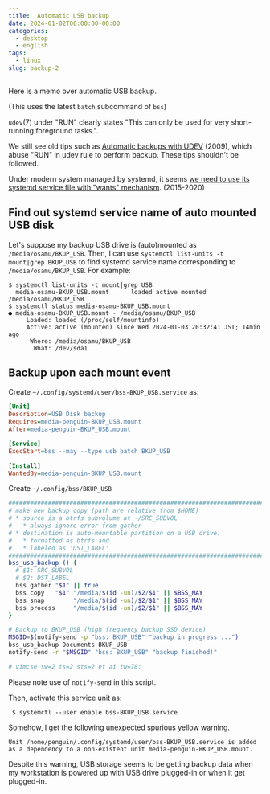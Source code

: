 ```yaml
---
title:  Automatic USB backup
date: 2024-01-02T00:00:00+00:00
categories:
  - desktop
  - english
tags:
  - linux
slug: backup-2
---
```


Here is a memo over automatic USB backup.

(This uses the latest `batch` subcommand of `bss`)

`udev`(7) under "RUN" clearly states "This can only be used for very
short-running foreground tasks.".

We still see old tips such as [Automatic backups with
UDEV](https://blog.deadlypenguin.com/2009/09/25/automatic-backups-with-udev/)
(2009), which abuse "RUN" in udev rule to perform backup.  These tips shouldn't
be followed.

Under modern system managed by systemd, it seems [we need to use its systemd
service file with "wants"
mechanism](https://askubuntu.com/questions/25071/how-to-run-a-script-when-a-specific-flash-drive-is-mounted/679600#679600).
(2015-2020)

## Find out systemd service name of auto mounted USB disk

Let's suppose my backup USB drive is (auto)mounted as
`/media/osamu/BKUP_USB`.  Then, I can use `systemctl list-units -t mount|grep
BKUP_USB` to find systemd service name corresponding to
`/media/osamu/BKUP_USB`.  For example:

```
$ systemctl list-units -t mount|grep USB
  media-osamu-BKUP_USB.mount      loaded active mounted /media/osamu/BKUP_USB
$ systemctl status media-osamu-BKUP_USB.mount
● media-osamu-BKUP_USB.mount - /media/osamu/BKUP_USB
     Loaded: loaded (/proc/self/mountinfo)
     Active: active (mounted) since Wed 2024-01-03 20:32:41 JST; 14min ago
      Where: /media/osamu/BKUP_USB
       What: /dev/sda1
```

## Backup upon each mount event 

Create `~/.config/systemd/user/bss-BKUP_USB.service` as:

```ini
[Unit]
Description=USB Disk backup
Requires=media-penguin-BKUP_USB.mount
After=media-penguin-BKUP_USB.mount

[Service]
ExecStart=bss --may --type usb batch BKUP_USB

[Install]
WantedBy=media-penguin-BKUP_USB.mount
```

Create `~/.config/bss/BKUP_USB`

```sh
########################################################################
# make new backup copy (path are relative from $HOME)
# * source is a btrfs subvolume at ~/SRC_SUBVOL
#   * always ignore error from gather
# * destination is auto-mountable partition on a USB drive:
#   * formatted as btrfs and
#   * labeled as 'DST_LABEL'
########################################################################
bss_usb_backup () {
  # $1: SRC_SUBVOL
  # $2: DST_LABEL
  bss gather "$1" || true
  bss copy   "$1" "/media/$(id -un)/$2/$1" || $BSS_MAY
  bss snap        "/media/$(id -un)/$2/$1" || $BSS_MAY
  bss process     "/media/$(id -un)/$2/$1" || $BSS_MAY
}

# Backup to BKUP_USB (high frequency backup SSD device)
MSGID=$(notify-send -p "bss: BKUP_USB" "backup in progress ...")
bss_usb_backup Documents BKUP_USB
notify-send -r "$MSGID" "bss: BKUP_USB" "backup finished!"

# vim:se sw=2 ts=2 sts=2 et ai tw=78:
```

Please note use of `notify-send` in this script.

Then, activate this service unit as:

```console
 $ systemctl --user enable bss-BKUP_USB.service
```

Somehow, I get the following unexpected spurious yellow warning.

```console
Unit /home/penguin/.config/systemd/user/bss-BKUP_USB.service is added as a dependency to a non-existent unit media-penguin-BKUP_USB.mount.
```

Despite this warning, USB storage seems to be getting backup data when my workstation is powered up with USB drive plugged-in or when it get plugged-in.

<!--
vim: set sw=2 sts=2 ai si et tw=79 ft=markdown:
-->
